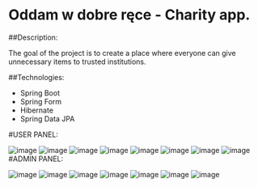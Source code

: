 # Oddam w dobre ręce - Charity app.
##Description:


The goal of the project is to create a place where everyone can give unnecessary items to trusted institutions.

##Technologies:
<ul>
<li>Spring Boot</li>
<li>Spring Form</li>
<li>Hibernate</li>
<li>Spring Data JPA</li>

</ul>

#USER PANEL:

![image](https://user-images.githubusercontent.com/45847111/73548743-93b69180-4441-11ea-8020-51dabbd9e51f.png)
![image](https://user-images.githubusercontent.com/45847111/73548824-b2b52380-4441-11ea-8374-7849bc0e6037.png)
![image](https://user-images.githubusercontent.com/45847111/73548832-b779d780-4441-11ea-95b2-cc3b67b82dad.png)
![image](https://user-images.githubusercontent.com/45847111/73548876-d37d7900-4441-11ea-87a6-b2a74291bc0f.png)
![image](https://user-images.githubusercontent.com/45847111/73548895-dd9f7780-4441-11ea-9c52-194a01b72d26.png)
![image](https://user-images.githubusercontent.com/45847111/73548922-e8f2a300-4441-11ea-9376-0c0aafbf0cfc.png)
![image](https://user-images.githubusercontent.com/45847111/73549167-5c94b000-4442-11ea-897e-8a14126d0c8d.png)
![image](https://user-images.githubusercontent.com/45847111/73549222-7b934200-4442-11ea-9888-4f342efc49d1.png)
#ADMIN PANEL:

![image](https://user-images.githubusercontent.com/45847111/73549430-e17fc980-4442-11ea-9841-945ecd834218.png)
![image](https://user-images.githubusercontent.com/45847111/73549467-f0ff1280-4442-11ea-8c89-c81e690b072b.png)
![image](https://user-images.githubusercontent.com/45847111/73549618-328fbd80-4443-11ea-9ba8-cc2712c19fea.png)
![image](https://user-images.githubusercontent.com/45847111/73549648-44716080-4443-11ea-90ab-2ff94675172e.png)
![image](https://user-images.githubusercontent.com/45847111/73549690-5bb04e00-4443-11ea-9e36-73b27281fef4.png)
![image](https://user-images.githubusercontent.com/45847111/73549729-6d91f100-4443-11ea-813a-b7e5b601b0b9.png)
![image](https://user-images.githubusercontent.com/45847111/73550354-bac29280-4444-11ea-9e4a-bf10b37a3b02.png)
